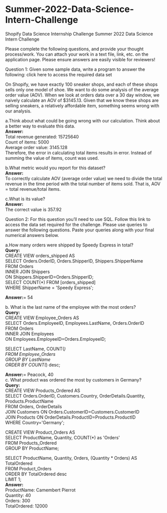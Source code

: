 # Summer-2022-Data-Science-Intern-Challenge
Shopify Data Science Internship Challenge
Summer 2022 Data Science Intern Challenge 

Please complete the following questions, and provide your thought process/work. You can attach your work in a text file, link, etc. on the application page. Please ensure answers are easily visible for reviewers!


Question 1: Given some sample data, write a program to answer the following: click here to access the required data set <br />

On Shopify, we have exactly 100 sneaker shops, and each of these shops sells only one model of shoe. We want to do some analysis of the average order value (AOV). When we look at orders data over a 30 day window, we naively calculate an AOV of $3145.13. Given that we know these shops are selling sneakers, a relatively affordable item, something seems wrong with our analysis.  <br />

a.Think about what could be going wrong with our calculation. Think about a better way to evaluate this data.  <br />
<b>Answer:</b> <br />
Total revenue generated: 15725640 <br />
Count of items: 5000 <br />
Average order value: 3145.128 <br />
Therefore, the error in calculating total items results in error. Instead of summing the value of items, count was used. <br />

b.What metric would you report for this dataset? <br />
<b>Answer:</b> <br />
To correctly calculate AOV (average order value) we need to divide the total revenue in the time period with the total number of items sold. That is, AOV = total revenue/total items. <br />

c.What is its value? <br />
<b>Answer:</b> <br />
The correct value is 357.92 <br />


Question 2: For this question you’ll need to use SQL. Follow this link to access the data set required for the challenge. Please use queries to answer the following questions. Paste your queries along with your final numerical answers below. <br />

a.How many orders were shipped by Speedy Express in total? <br />
<b>Query:</b> <br />
CREATE VIEW orders_shipped AS <br />
SELECT Orders.OrderID, Orders.ShipperID, Shippers.ShipperName <br />
FROM Orders  <br />
INNER JOIN Shippers <br />
ON Shippers.ShipperID=Orders.ShipperID; <br />
SELECT COUNT(*) FROM [orders_shipped] <br />
WHERE ShipperName = 'Speedy Express'; <br />

<b>Answer:</b>= 54 <br />


b.	What is the last name of the employee with the most orders? <br />
<b>Query:</b> <br />
CREATE VIEW Employee_Orders AS  <br />
SELECT Orders.EmployeeID, Employees.LastName, Orders.OrderID <br />
FROM Orders <br />
INNER JOIN Employees <br />
ON Employees.EmployeeID=Orders.EmployeeID;  <br />

SELECT LastName, COUNT(*) <br />
FROM Employee_Orders <br />
GROUP BY LastName <br />
ORDER BY COUNT(*) desc; <br />

<b>Answer:</b>= Peacock, 40 <br />
c.	What product was ordered the most by customers in Germany? <br />
<b>Query:</b> <br />
CREATE VIEW Products_Ordered AS <br />
SELECT Orders.OrderID, Customers.Country, OrderDetails.Quantity, Products.ProductName <br />
FROM Orders, OrderDetails <br />
JOIN Customers ON Orders.CustomerID=Customers.CustomerID <br />
JOIN Products ON OrderDetails.ProductID=Products.ProductID <br />
WHERE Country='Germany'; <br />

CREATE VIEW Product_Orders AS <br />
SELECT ProductName, Quantity, COUNT(*) as 'Orders' <br />
FROM Products_Ordered <br />
GROUP BY ProductName; <br />

SELECT ProductName, Quantity, Orders, (Quantity * Orders) AS TotalOrdered <br />
FROM Product_Orders <br />
ORDER BY TotalOrdered desc <br />
LIMIT 1; <br />
<b>Answer:</b> <br />
ProductName: Camembert Pierrot <br />
Quantity: 40 <br />
Orders: 300 <br />
TotalOrdered: 12000 <br />
